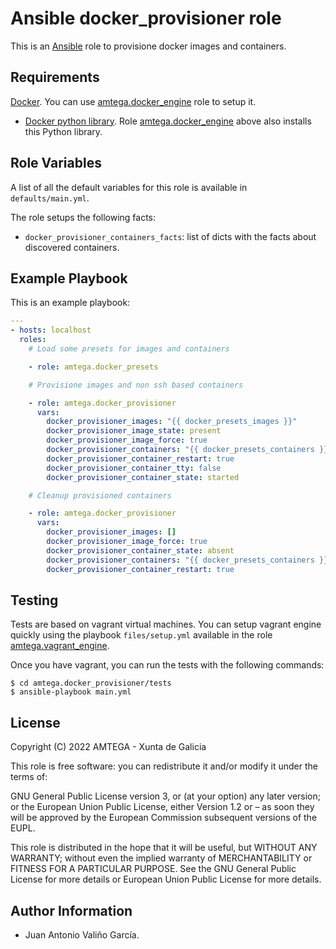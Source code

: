 # Ansible docker_provisioner role

This is an [Ansible](http://www.ansible.com) role to provisione docker images and containers.

## Requirements

[Docker](https://docs.docker.com/engine/installation/). You can use [amtega.docker_engine](https://galaxy.ansible.com/amtega/vagrant_engine/) role to setup it.
- [Docker python library](https://pypi.org/project/docker/). Role [amtega.docker_engine](https://galaxy.ansible.com/amtega/vagrant_engine/) above also installs this Python library.

## Role Variables

A list of all the default variables for this role is available in `defaults/main.yml`.

The role setups the following facts:

- `docker_provisioner_containers_facts`: list of dicts with the facts about discovered containers.

## Example Playbook

This is an example playbook:

```yaml
---
- hosts: localhost
  roles:
    # Load some presets for images and containers

    - role: amtega.docker_presets

    # Provisione images and non ssh based containers

    - role: amtega.docker_provisioner
      vars:
        docker_provisioner_images: "{{ docker_presets_images }}"
        docker_provisioner_image_state: present
        docker_provisioner_image_force: true
        docker_provisioner_containers: "{{ docker_presets_containers }}"
        docker_provisioner_container_restart: true
        docker_provisioner_container_tty: false
        docker_provisioner_container_state: started

    # Cleanup provisioned containers

    - role: amtega.docker_provisioner
      vars:
        docker_provisioner_images: []
        docker_provisioner_image_force: true
        docker_provisioner_container_state: absent
        docker_provisioner_containers: "{{ docker_presets_containers }}"
        docker_provisioner_container_restart: true
```

## Testing

Tests are based on vagrant virtual machines. You can setup vagrant engine quickly using the playbook `files/setup.yml` available in the role [amtega.vagrant_engine](https://galaxy.ansible.com/amtega/vagrant_engine).

Once you have vagrant, you can run the tests with the following commands:

```shell
$ cd amtega.docker_provisioner/tests
$ ansible-playbook main.yml
```

## License

Copyright (C) 2022 AMTEGA - Xunta de Galicia

This role is free software: you can redistribute it and/or modify it under the terms of:

GNU General Public License version 3, or (at your option) any later version; or the European Union Public License, either Version 1.2 or – as soon they will be approved by the European Commission ­subsequent versions of the EUPL.

This role is distributed in the hope that it will be useful, but WITHOUT ANY WARRANTY; without even the implied warranty of MERCHANTABILITY or FITNESS FOR A PARTICULAR PURPOSE.  See the GNU General Public License for more details or European Union Public License for more details.

## Author Information

- Juan Antonio Valiño García.
